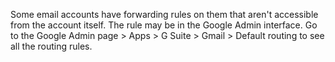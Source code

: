Some email accounts have forwarding rules on them that aren't accessible from the account itself. The rule may be in the Google Admin interface. Go to the Google Admin page > Apps > G Suite > Gmail > Default routing to see all the routing rules.
